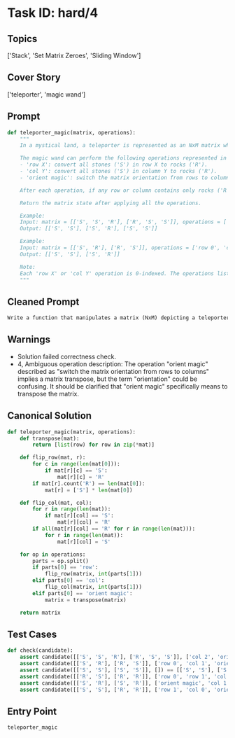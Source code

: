 # Task ID: hard/4

## Topics

['Stack', 'Set Matrix Zeroes', 'Sliding Window']

## Cover Story

['teleporter', 'magic wand']

## Prompt

```python
def teleporter_magic(matrix, operations):
    """
    In a mystical land, a teleporter is represented as an NxM matrix where some cells contain enchanted stones ('S') and others contain mundane rocks ('R'). You have a magic wand that can perform a series of magical operations to manipulate this teleporter in order to optimize energy flow.

    The magic wand can perform the following operations represented in the list of strings 'operations':
    - 'row X': convert all stones ('S') in row X to rocks ('R').
    - 'col Y': convert all stones ('S') in column Y to rocks ('R').
    - 'orient magic': switch the matrix orientation from rows to columns, meaning transposing the matrix.

    After each operation, if any row or column contains only rocks ('R'), it should be filled entirely with stones ('S'). This process can reverse effects of earlier operations in certain cases and is essential to maintain the teleporter's balance.

    Return the matrix state after applying all the operations.

    Example:
    Input: matrix = [['S', 'S', 'R'], ['R', 'S', 'S']], operations = ['col 2', 'orient magic']
    Output: [['S', 'S'], ['S', 'R'], ['S', 'S']]

    Example:
    Input: matrix = [['S', 'R'], ['R', 'S']], operations = ['row 0', 'col 1', 'orient magic', 'row 1']
    Output: [['S', 'S'], ['S', 'R']]

    Note:
    Each 'row X' or 'col Y' operation is 0-indexed. The operations list can be empty, meaning the matrix should be returned as is. 
    """

```

## Cleaned Prompt

```python
Write a function that manipulates a matrix (NxM) depicting a teleporter with different operations. If a matrix row or column turns entirely into 'R' after an operation, it should be inverted to all 'S'. The operations include setting entire rows or columns to 'R', or transposing the matrix. Return the final state of the matrix after all operations.
```

## Warnings

- Solution failed correctness check.
- 4, Ambiguous operation description: The operation "orient magic" described as "switch the matrix orientation from rows to columns" implies a matrix transpose, but the term "orientation" could be confusing. It should be clarified that "orient magic" specifically means to transpose the matrix.

## Canonical Solution

```python
def teleporter_magic(matrix, operations):
    def transpose(mat):
        return [list(row) for row in zip(*mat)]

    def flip_row(mat, r):
        for c in range(len(mat[0])):
            if mat[r][c] == 'S':
                mat[r][c] = 'R'
        if mat[r].count('R') == len(mat[0]):
            mat[r] = ['S'] * len(mat[0])

    def flip_col(mat, col):
        for r in range(len(mat)):
            if mat[r][col] == 'S':
                mat[r][col] = 'R'
        if all(mat[r][col] == 'R' for r in range(len(mat))):
            for r in range(len(mat)):
                mat[r][col] = 'S'

    for op in operations:
        parts = op.split()
        if parts[0] == 'row':
            flip_row(matrix, int(parts[1]))
        elif parts[0] == 'col':
            flip_col(matrix, int(parts[1]))
        elif parts[0] == 'orient magic':
            matrix = transpose(matrix)

    return matrix
```

## Test Cases

```python
def check(candidate):
    assert candidate([['S', 'S', 'R'], ['R', 'S', 'S']], ['col 2', 'orient magic']) == [['S', 'S'], ['S', 'R'], ['S', 'S']]
    assert candidate([['S', 'R'], ['R', 'S']], ['row 0', 'col 1', 'orient magic', 'row 1']) == [['S', 'S'], ['S', 'R']]
    assert candidate([['S', 'S'], ['S', 'S']], []) == [['S', 'S'], ['S', 'S']]
    assert candidate([['R', 'S'], ['R', 'R']], ['row 0', 'row 1', 'col 0']) == [['S', 'S'], ['S', 'R']]
    assert candidate([['S', 'R'], ['S', 'R']], ['orient magic', 'col 1']) == [['S', 'S'], ['R', 'S']]
    assert candidate([['S', 'S'], ['R', 'R']], ['row 1', 'col 0', 'orient magic', 'col 0']) == [['S', 'R'], ['S', 'S']]
```

## Entry Point

`teleporter_magic`

